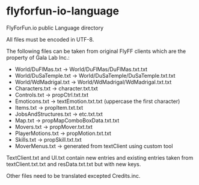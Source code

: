 # flyforfun-io-language
FlyForFun.io public Language directory

All files must be encoded in UTF-8.

The following files can be taken from original FlyFF clients which are the property of Gala Lab Inc.:
* World/DuFlMas.txt &rarr; World/DuFlMas/DuFlMas.txt.txt
* World/DuSaTemple.txt &rarr; World/DuSaTemple/DuSaTemple.txt.txt
* World/WdMadrigal.txt &rarr; World/WdMadrigal/WdMadrigal.txt.txt
* Characters.txt &rarr; character.txt.txt
* Controls.txt &rarr; propCtrl.txt.txt
* Emoticons.txt &rarr; textEmotion.txt.txt (uppercase the first character)
* Items.txt &rarr; propItem.txt.txt
* JobsAndStructures.txt &rarr; etc.txt.txt
* Map.txt &rarr; propMapComboBoxData.txt.txt
* Movers.txt &rarr; propMover.txt.txt
* PlayerMotions.txt &rarr; propMotion.txt.txt
* Skills.txt &rarr; propSkill.txt.txt
* MoverMenus.txt &rarr; generated from textClient using custom tool

TextClient.txt and UI.txt contain new entries and existing entries taken from textClient.txt.txt and resData.txt.txt but with new keys.

Other files need to be translated excepted Credits.inc.